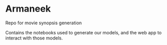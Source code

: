 # Armaneek
Repo for movie synopsis generation

Contains the notebooks used to generate our models, and the web app to interact with those models.

